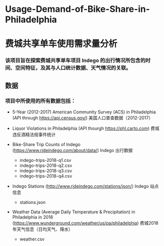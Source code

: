 # Usage-Demand-of-Bike-Share-in-Philadelphia
# 费城共享单车使用需求量分析
### 该项目旨在探索费城共享单车项目 Indego 的出行情况所包含的时间、空间特征，及其与人口统计数据、天气情况的关联。
## 数据
### 项目中所使用的所有数据包括：
- 5-Year (2012-2017) American Community Survey (ACS) in Philadelphia (API through https://api.census.gov/) 美国人口普查数据（2012-2017）
- Liquor Violations in Philadelphia (API thourgh https://phl.carto.com) 费城违反酒精法规事件统计
- Bike-Share Trip Counts of Indego (https://www.rideindego.com/about/data/) Indego 出行数据
  - indego-trips-2018-q1.csv
  - indego-trips-2018-q2.csv
  - indego-trips-2018-q3.csv
  - indego-trips-2018-q4.csv

- Indego Stations (http://www.rideindego.com/stations/json/) Indego 站点信息
  - stations.json

- Weather Data (Average Daily Temperature & Precipitation) in Philadelphia in 2018 (https://www.wunderground.com/weather/us/pa/philadelphia) 费城2018年天气信息（日均天气、降水） 
  - weather.csv

